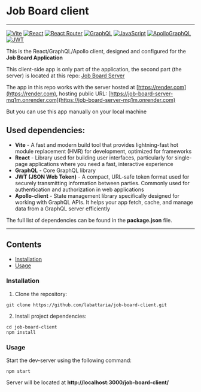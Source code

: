 # Job Board client

---

[![Vite](https://img.shields.io/badge/vite-%23646CFF.svg?style=for-the-badge&logo=vite&logoColor=white)](#)
[![React](https://img.shields.io/badge/react-%2320232a.svg?style=for-the-badge&logo=react&logoColor=%2361DAFB)](#)
[![React Router](https://img.shields.io/badge/React_Router-CA4245?style=for-the-badge&logo=react-router&logoColor=white)](#)
[![GraphQL](https://img.shields.io/badge/GraphQl-E10098?style=for-the-badge&logo=graphql&logoColor=white)](#)
[![JavaScript](https://img.shields.io/badge/JavaScript-323330?style=for-the-badge&logo=javascript&logoColor=F7DF1E)](#)
[![ApolloGraphQL](https://img.shields.io/badge/-ApolloGraphQL-311C87?style=for-the-badge&logo=apollo-graphql)](#)
[![JWT](https://img.shields.io/badge/JWT-black?style=for-the-badge&logo=JSON%20web%20tokens)](#)

This is the React/GraphQL/Apollo client, designed and configured for the **Job Board Application**

This client-side app is only part of the application, the second part (the server) is located at this repo: [Job Board Server](https://github.com/labattaria/job-board-server)

The app in this repo works with the server hosted at [https://render.com](https://render.com), hosting public URL: [https://job-board-server-mq1m.onrender.com](https://job-board-server-mq1m.onrender.com)

But you can use this app manually on your local machine

## Used dependencies:

- **Vite** - A fast and modern build tool that provides lightning-fast hot module replacement (HMR) for development, optimized for frameworks
- **React** - Library used for building user interfaces, particularly for single-page applications where you need a fast, interactive experience
- **GraphQL** - Core GraphQL library
- **JWT (JSON Web Token)** - A compact, URL-safe token format used for securely transmitting information between parties. Commonly used for authentication and authorization in web applications
- **Apollo-client** - State management library specifically designed for working with GraphQL APIs. It helps your app fetch, cache, and manage data from a GraphQL server efficiently

The full list of dependencies can be found in the **package.json** file.

---

## Contents

- [Installation](#installation)
- [Usage](#usage)

### Installation

1. Clone the repository:

```shell
git clone https://github.com/labattaria/job-board-client.git
```

2. Install project dependencies:

```shell
cd job-board-client
npm install
```

### Usage

Start the dev-server using the following command:

```shell
npm start
```

Server will be located at **http://localhost:3000/job-board-client/**
